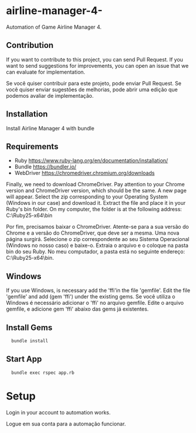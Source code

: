 # airline-manager-4-
Automation of Game Airline Manager 4.

## Contribution
If you want to contribute to this project, you can send Pull Request.
If you want to send suggestions for improvements, you can open an issue that we can evaluate for implementation.

Se você quiser contribuir para este projeto, pode enviar Pull Request.
Se você quiser enviar sugestões de melhorias, pode abrir uma edição que podemos avaliar de implementação.

## Installation
Install Airline Manager 4 with bundle

## Requirements
- Ruby
https://www.ruby-lang.org/en/documentation/installation/
- Bundle
https://bundler.io/
- WebDriver
https://chromedriver.chromium.org/downloads

Finally, we need to download ChromeDriver. Pay attention to your Chrome version and ChromeDriver version, which should be the same.
A new page will appear. Select the zip corresponding to your Operating System (Windows in our case) and download it. Extract the file and place it in your Ruby's bin folder. On my computer, the folder is at the following address: C:\Ruby25-x64\bin

Por fim, precisamos baixar o ChromeDriver. Atente-se para a sua versão do Chrome e a versão do ChromeDriver, que deve ser a mesma.
Uma nova página surgirá. Selecione o zip correspondente ao seu Sistema Operacional (Windows no nosso caso) e baixe-o. Extraia o arquivo e o coloque na pasta bin do seu Ruby. No meu computador, a pasta está no seguinte endereço: C:\Ruby25-x64\bin.

## Windows 
If you use Windows, is necessary add the 'ffi'in the file 'gemfile'. Edit the file 'gemfile' and add (gem 'ffi') under the existing gems.
Se você utiliza o Windows é necessário adicionar o 'ffi' no arquivo gemfile. Edite o arquivo gemfile, e adicione gem 'ffi' abaixo das gems já existentes.

## Install Gems
```bash
  bundle install
```
    
## Start App
```bash
  bundle exec rspec app.rb
```

# Setup
Login in your account to automation works.

Logue em sua conta para a automação funcionar.
